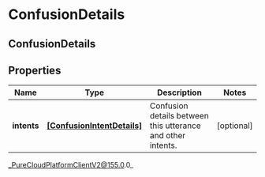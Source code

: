 # ConfusionDetails

## ConfusionDetails

## Properties

|Name | Type | Description | Notes|
|------------ | ------------- | ------------- | -------------|
| **intents** | [**[ConfusionIntentDetails]**](ConfusionIntentDetails) | Confusion details between this utterance and other intents. | [optional] |



_PureCloudPlatformClientV2@155.0.0_
